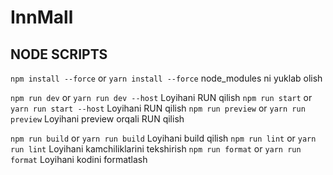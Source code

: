 # InnMall

## NODE SCRIPTS

`npm install --force` or `yarn install --force` node_modules ni yuklab olish

`npm run dev` or `yarn run dev --host` Loyihani RUN qilish
`npm run start` or `yarn run start --host` Loyihani RUN qilish
`npm run preview` or `yarn run preview` Loyihani preview orqali RUN qilish

`npm run build` or `yarn run build` Loyihani build qilish
`npm run lint` or `yarn run lint` Loyihani kamchiliklarini tekshirish
`npm run format` or `yarn run format` Loyihani kodini formatlash
